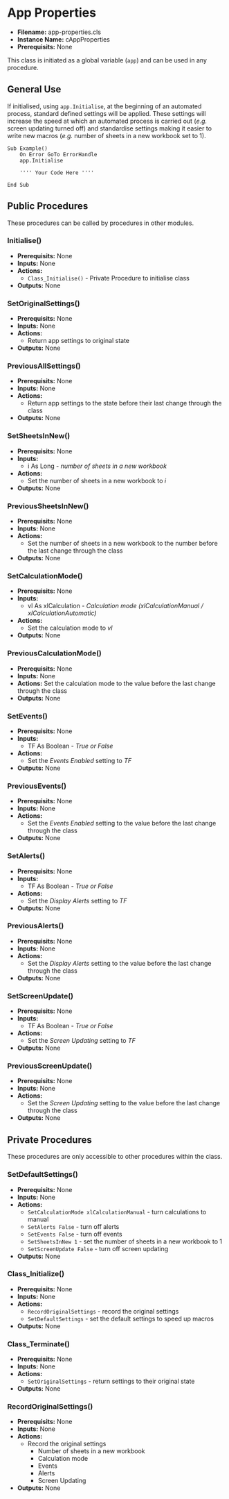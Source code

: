 # App Properties

- **Filename:** app-properties.cls
- **Instance Name:** cAppProperties
- **Prerequisits:** None

This class is initiated as a global variable (`app`) and can be used in any procedure.

## General Use
If initialised, using `app.Initialise`, at the beginning of an automated process, standard defined settings will be applied. These settings will increase the speed at which an automated process is carried out (*e.g.* screen updating turned off) and standardise settings making it easier to write new macros (*e.g.* number of sheets in a new  workbook set to 1).

``` VB
Sub Example()
    On Error GoTo ErrorHandle
    app.Initialise

    '''' Your Code Here ''''

End Sub
```

## Public Procedures
These procedures can be called by procedures in other modules.

### Initialise()
- **Prerequisits:** None
- **Inputs:** None
- **Actions:**
    - `Class_Initialise()` - Private Procedure to initialise class
- **Outputs:** None

### SetOriginalSettings()
- **Prerequisits:** None
- **Inputs:** None
- **Actions:**
    - Return app settings to original state
- **Outputs:** None

### PreviousAllSettings()
- **Prerequisits:** None
- **Inputs:** None
- **Actions:**
    - Return app settings to the state before their last change through the class
- **Outputs:** None

### SetSheetsInNew()
- **Prerequisits:** None
- **Inputs:**
    - i As Long - *number of sheets in a new workbook*
- **Actions:**
    - Set the number of sheets in a new workbook to *i*
- **Outputs:** None

### PreviousSheetsInNew()
- **Prerequisits:** None
- **Inputs:** None
- **Actions:**
    - Set the number of sheets in a new workbook to the number before the last change through the class
- **Outputs:** None

### SetCalculationMode()
- **Prerequisits:** None
- **Inputs:**
    - vl As xlCalculation - *Calculation mode (xlCalculationManual / xlCalculationAutomatic)*
- **Actions:**
    - Set the calculation mode to *vl*
- **Outputs:** None

### PreviousCalculationMode()
- **Prerequisits:** None
- **Inputs:** None
- **Actions:**
    Set the calculation mode to the value before the last change through the class
- **Outputs:** None

### SetEvents()
- **Prerequisits:** None
- **Inputs:**
    - TF As Boolean - *True or False*
- **Actions:**
    - Set the *Events Enabled* setting to *TF*
- **Outputs:** None

### PreviousEvents()
- **Prerequisits:** None
- **Inputs:** None
- **Actions:**
    - Set the *Events Enabled* setting to the value before the last change through the class
- **Outputs:** None

### SetAlerts()
- **Prerequisits:** None
- **Inputs:**
    - TF As Boolean - *True or False*
- **Actions:**
    - Set the *Display Alerts* setting to *TF*
- **Outputs:** None

### PreviousAlerts()
- **Prerequisits:** None
- **Inputs:** None
- **Actions:**
    - Set the *Display Alerts* setting to the value before the last change through the class
- **Outputs:** None

### SetScreenUpdate()
- **Prerequisits:** None
- **Inputs:**
    - TF As Boolean - *True or False*
- **Actions:**
    - Set the *Screen Updating* setting to *TF*
- **Outputs:** None

### PreviousScreenUpdate()
- **Prerequisits:** None
- **Inputs:** None
- **Actions:**
    - Set the *Screen Updating* setting to the value before the last change through the class
- **Outputs:** None

## Private Procedures
These procedures are only accessible to other procedures within the class.

### SetDefaultSettings()
- **Prerequisits:** None
- **Inputs:** None
- **Actions:**
    - `SetCalculationMode xlCalculationManual` - turn calculations to manual
    - `SetAlerts False` - turn off alerts
    - `SetEvents False` - turn off events
    - `SetSheetsInNew 1` - set the number of sheets in a new workbook to 1
    - `SetScreenUpdate False` - turn off screen updating
- **Outputs:** None

### Class_Initialize()
- **Prerequisits:** None
- **Inputs:** None
- **Actions:**
    - `RecordOriginalSettings` - record the original settings
    - `SetDefaultSettings` - set the default settings to speed up macros
- **Outputs:** None

### Class_Terminate()
- **Prerequisits:** None
- **Inputs:** None
- **Actions:**
    - `SetOriginalSettings` - return settings to their original state
- **Outputs:** None

### RecordOriginalSettings()
- **Prerequisits:** None
- **Inputs:** None
- **Actions:**
    - Record the original settings
        - Number of sheets in a new workbook
        - Calculation mode
        - Events
        - Alerts
        - Screen Updating
- **Outputs:** None

